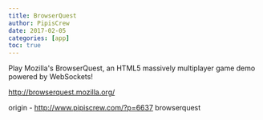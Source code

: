 ```yaml
---
title: BrowserQuest
author: PipisCrew
date: 2017-02-05
categories: [app]
toc: true
---
```


Play Mozilla's BrowserQuest, an HTML5 massively multiplayer game demo powered by WebSockets!

http://browserquest.mozilla.org/

origin - http://www.pipiscrew.com/?p=6637 browserquest